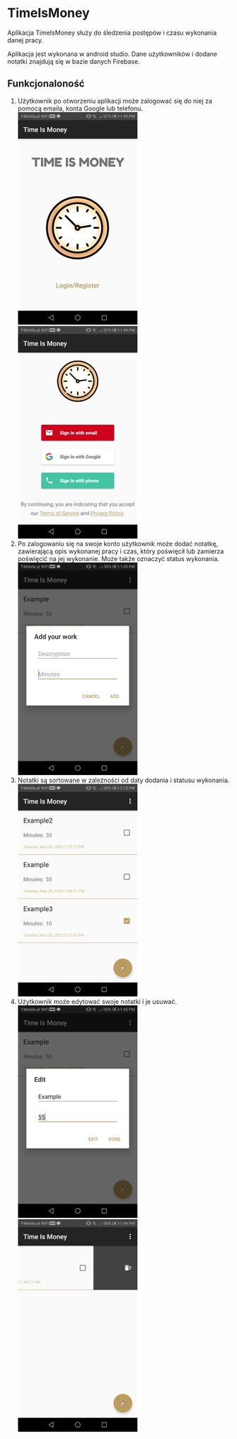 # TimeIsMoney

Aplikacja TimeIsMoney służy do śledzenia postępów i czasu wykonania danej pracy.

Aplikacja jest wykonana w android studio. Dane użytkowników i dodane notatki znajdują się w bazie danych Firebase.

## Funkcjonaloność
1. Użytkownik po otworzeniu aplikacji może zalogować się do niej za pomocą emaila, konta Google lub telefonu. 
![Ekran](https://github.com/MartaMiklaszewska/TimeIsMoney/blob/master/app/src/main/res/drawable/1.jpg)
![Logowanie](https://github.com/MartaMiklaszewska/TimeIsMoney/blob/master/app/src/main/res/drawable/2.jpg)
2. Po zalogowaniu się na swoje konto użytkownik może dodać notatkę, zawierającą opis wykonanej pracy i czas, który poświęcił lub zamierza poświęcić na jej wykonanie. Może także oznaczyć status wykonania.
![Dodanie](https://github.com/MartaMiklaszewska/TimeIsMoney/blob/master/app/src/main/res/drawable/4.jpg)
4. Notatki są sortowane w zależności od daty dodania i statusu wykonania. 
![Notatka](https://github.com/MartaMiklaszewska/TimeIsMoney/blob/master/app/src/main/res/drawable/3.jpg)
5. Użytkownik może edytować swoje notatki i je usuwać.
![Edycja](https://github.com/MartaMiklaszewska/TimeIsMoney/blob/master/app/src/main/res/drawable/5.jpg)
![Usunięcie](https://github.com/MartaMiklaszewska/TimeIsMoney/blob/master/app/src/main/res/drawable/6.jpg) 


